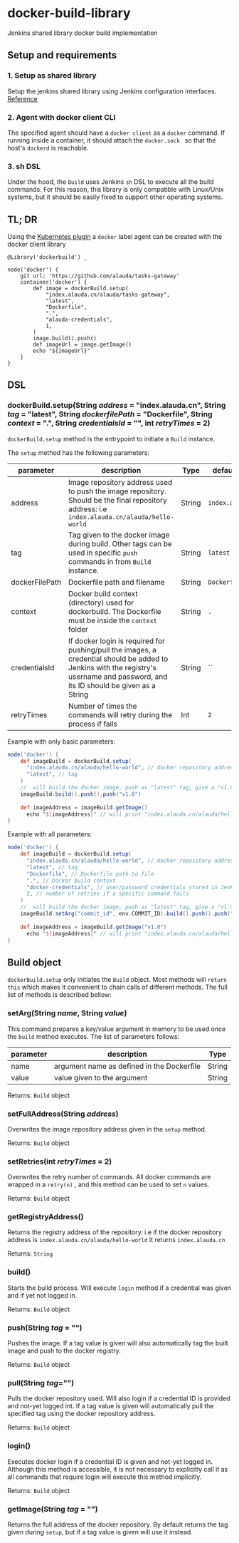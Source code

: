 # docker-build-library
Jenkins shared library docker build implementation

## Setup and requirements

### 1. Setup as shared library

Setup the jenkins shared library using Jenkins configuration interfaces. [Reference](https://jenkins.io/doc/book/pipeline/shared-libraries/)

### 2. Agent with docker client CLI

The specified agent should have a `docker client` as a `docker` command. If running inside a container, it should attach the `docker.sock ` so that the host's `dockerd` is reachable.

### 3. sh DSL

Under the hood, the `Build` uses Jenkins `sh` DSL to execute all the build commands. For this reason, this library is only compatible with Linux/Unix systems, but it should be easily fixed to support other operating systems.

## TL; DR

Using the [Kubernetes plugin](<https://github.com/jenkinsci/kubernetes-plugin>) a `docker` label agent can be created with the docker client library

```
@Library('dockerbuild') _

node('docker') {
    git url: 'https://github.com/alauda/tasks-gateway'
    container('docker') {
        def image = dockerBuild.setup(
            "index.alauda.cn/alauda/tasks-gateway",
            "latest",
            "Dockerfile",
            ".",
            "alauda-credentials",
            1,
        )
        image.build().push()
        def imageUrl = image.getImage()
        echo "${imageUrl}"
    }
}

```




## DSL

### dockerBuild.setup(String *address* = "index.alauda.cn", String *tag* = "latest", String *dockerfilePath* = "Dockerfile", String *context* = ".", String *credentialsId* = "", int *retryTimes* = 2)

`dockerBuild.setup` method is the entrypoint to initiate a `Build` instance.

The `setup` method has the following parameters:

| parameter      | description                                                  | Type   | default value     |
| -------------- | ------------------------------------------------------------ | ------ | ----------------- |
| address        | Image repository address used to push the image repository. Should be the final repository address: i.e `index.alauda.cn/alauda/hello-world` | String | `index.alauda.cn` |
| tag            | Tag given to the docker image during build. Other tags can be used in specific `push` commands in from `Build` instance. | String | `latest`          |
| dockerFilePath | Dockerfile path and filename                                 | String | `Dockerfile`      |
| context        | Docker build context (directory) used for dockerbuild. The Dockerfile must be inside the `context` folder | String | `.`               |
| credentialsId  | If docker login is required for pushing/pull the images, a credential should be added to Jenkins with the registry's username and password, and its ID should be given as a String | String | ``                |
| retryTimes     | Number of times the commands will retry during the process if fails | Int    | `2`               |

Example with only basic parameters:

```groovy
node('docker') {
    def imageBuild = dockerBuild.setup(
      "index.alauda.cn/alauda/hello-world", // docker repository address
      "latest", // tag 
    )
    //  will build the docker image, push as "latest" tag, give a "v1.0" and push again
    imageBuild.build().push().push("v1.0")
  
    def imageAddress = imageBuild.getImage()
	  echo "${imageAddress}" // will print "index.alauda.cn/alauda/hello-world:latest" 
}
```



Example with all parameters:

```groovy
node('docker') {
    def imageBuild = dockerBuild.setup(
      "index.alauda.cn/alauda/hello-world", // docker repository address
      "latest", // tag
      "Dockerfile", // Dockerfile path to file
      ".", // Docker build context
      "docker-credentials", // user/password credentials stored in Jenkins
      2, // number of retries if a specific command fails
    )
    //  will build the docker image, push as "latest" tag, give a "v1.0" and push again
    imageBuild.setArg("commit_id", env.COMMIT_ID).build().push().push("v1.0")
  
    def imageAddress = imageBuild.getImage("v1.0")
	  echo "${imageAddress}" // will print "index.alauda.cn/alauda/hello-world:v1.0" 
}
```



## Build object

`dockerBuild.setup` only initiates the `Build` object. Most methods will `return this`  which makes it convenient to chain calls of different methods. The full list of methods is described bellow:

### setArg(String *name*, String *value*)

This command prepares a key/value argument in memory to be used once the `build` method executes. The list of parameters follows:

| parameter | description                                | Type   |
| --------- | ------------------------------------------ | ------ |
| name      | argument name as defined in the Dockerfile | String |
| value     | value given to the argument                | String |

Returns: `Build` object

### setFullAddress(String *address*)

Overwrites the image repository address given in the `setup` method.

Returns: `Build` object



### setRetries(int *retryTimes* = 2)

Overwrites the retry number of commands. All docker commands are wrapped in a `retry(n)` , and this method can be used to set `n` values.

Returns: `Build` object



### getRegistryAddress()

Returns the registry address of the repository. i.e if the docker repository address is `index.alauda.cn/alauda/hello-world` it returns `index.alauda.cn`

Returns: `String`



### build()

Starts the build process. Will execute `login` method if a credential was given and if yet not logged in.

Returns: `Build` object



### push(String *tag* = "")

Pushes the image. If a tag value is given will also automatically tag the built image and push to the docker registry.

Returns: `Build` object



### pull(String *tag*="")

Pulls the docker repository used. Will also login if a credential ID is provided and not-yet logged int. If a tag value is given will automatically pull the specified tag using the docker repository address.

Returns: `Build` object



### login()

Executes docker login if a credential ID is given and not-yet logged in. Although this method is accessible, it is not necessary to explicitly call it as all commands that require login will execute this method implicitly.

Returns: `Build` object



### getImage(String *tag* = "")

Returns the full address of the docker repository. By default returns the tag given during `setup`, but if a tag value is given will use it instead.

